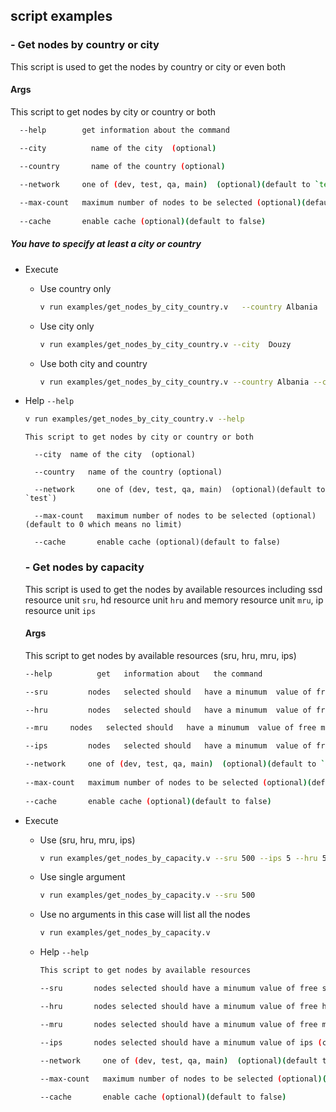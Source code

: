 ## script examples


### - Get nodes by country or city

This script is used to get the nodes by country or city or even both

#### Args

This script to get nodes by city or country or both

```bash
  --help        get information about the command

  --city 	      name of the city  (optional)

  --country 	  name of the country (optional)

  --network     one of (dev, test, qa, main)  (optional)(default to `test`)
		
  --max-count   maximum number of nodes to be selected (optional)(default to 0 which means no limit)
	
  --cache       enable cache (optional)(default to false)
```

##### You have to specify at least a city or country

- Execute
  - Use country only
    ```bash
    v run examples/get_nodes_by_city_country.v   --country Albania
    ```
  - Use city only
    ```bash
    v run examples/get_nodes_by_city_country.v --city  Douzy
    ```
  - Use both city and country
    ```bash
    v run examples/get_nodes_by_city_country.v --country Albania --city Douzy
    ```
- Help `--help`

  ```bash
  v run examples/get_nodes_by_city_country.v --help
  ```

  ```
  This script to get nodes by city or country or both

    --city 	name of the city  (optional)

    --country 	name of the country (optional)
    
    --network     one of (dev, test, qa, main)  (optional)(default to `test`)
		
    --max-count   maximum number of nodes to be selected (optional)(default to 0 which means no limit)
	
    --cache       enable cache (optional)(default to false)

  ```

  ### - Get nodes by capacity

  This script is used to get the nodes by available resources
  including ssd resource unit `sru`, hd resource unit `hru` and memory resource unit `mru`, ip resource unit `ips`

  #### Args

  This script to get nodes by available resources (sru, hru, mru, ips)

  ```bash
  --help          get   information about   the command

  --sru 		nodes   selected should   have a minumum  value of free sru in GB (ssd  resource unit)   equal to this   (optional)

  --hru 		nodes   selected should   have a minumum  value of free in GB (hd   resource unit)  equal to this    (optional)

  --mru   	nodes   selected should   have a minumum  value of free mru in GB   (memory resource  unit) equal to this  (optional)

  --ips 		nodes   selected should   have a minumum  value of free ips (ip address   resource unit)  equal to this    (optional)

  --network     one of (dev, test, qa, main)  (optional)(default to `test`)
		
  --max-count   maximum number of nodes to be selected (optional)(default to 0 which means no limit)
	
  --cache       enable cache (optional)(default to false)
  ```

- Execute

  - Use (sru, hru, mru, ips)

    ```bash
    v run examples/get_nodes_by_capacity.v --sru 500 --ips 5 --hru 500 --mru 50
    ```

  - Use single argument
    ```bash
    v run examples/get_nodes_by_capacity.v --sru 500
    ```
  - Use no arguments in this case will list all the nodes

    ```bash
    v run examples/get_nodes_by_capacity.v
    ```

  - Help `--help`

    ```bash
    This script to get nodes by available resources

    --sru 		nodes selected should have a minumum value of free sru in GB (ssd resource unit) equal to this  (optional)

    --hru 		nodes selected should have a minumum value of free hru in GB (hd resource unit) equal to this  (optional)

    --mru   	nodes selected should have a minumum value of free mru in GB (memory resource unit) equal to this (optional)

    --ips 		nodes selected should have a minumum value of ips (core resource unit) equal to this  (optional)

    --network     one of (dev, test, qa, main)  (optional)(default to `test`)
		
    --max-count   maximum number of nodes to be selected (optional)(default to 0 which means no limit)
	
    --cache       enable cache (optional)(default to false)
    ```
